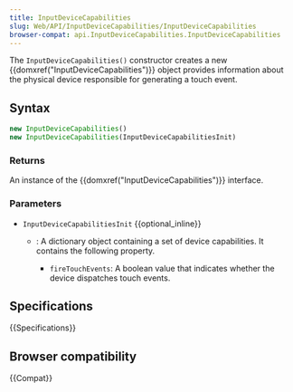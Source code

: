 ```yaml
---
title: InputDeviceCapabilities
slug: Web/API/InputDeviceCapabilities/InputDeviceCapabilities
browser-compat: api.InputDeviceCapabilities.InputDeviceCapabilities
---
```

The `InputDeviceCapabilities()` constructor creates a new
{{domxref("InputDeviceCapabilities")}} object provides information about the physical
device responsible for generating a touch event.

## Syntax

```js
new InputDeviceCapabilities()
new InputDeviceCapabilities(InputDeviceCapabilitiesInit)
```

### Returns

An instance of the {{domxref("InputDeviceCapabilities")}} interface.

### Parameters

- `InputDeviceCapabilitiesInit` {{optional_inline}}

  - : A dictionary object containing a set of device capabilities. It contains the
    following property.

    - `fireTouchEvents`: A boolean value that indicates
      whether the device dispatches touch events.

## Specifications

{{Specifications}}

## Browser compatibility

{{Compat}}

